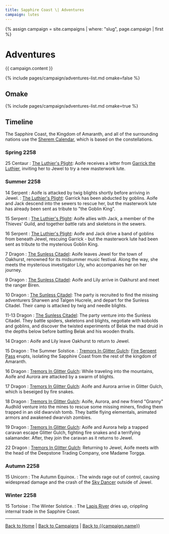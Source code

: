 ```yaml
---
title: Sapphire Coast \| Adventures
campaign: lutes
---
```


{% assign campaign = site.campaigns | where: "slug", page.campaign | first %}

# Adventures

{{ campaign.content }}

{% include pages/campaign/adventures-list.md omake=false %}

## Omake

{% include pages/campaign/adventures-list.md omake=true %}

## Timeline

The Sapphire Coast, the Kingdom of Amaranth, and all of the surrounding nations use the [Sherem Calendar]({{site.baseurl}}/campaigns/wellspring/setting/daily-life#calendar), which is based on the constellations.

### Spring 2258

25 Centaur
: [The Luthier's Plight]({{site.baseurl}}/campaigns/lutes/adventures/luthiers-plight): Aoife receives a letter from [Garrick the Luthier]({{site.baseurl}}/campaigns/lutes/characters/thea-garrick), inviting her to Jewel to try a new masterwork lute.

### Summer 2258

14 Serpent
: Aoife is attacked by twig blights shortly before arriving in Jewel.
: [The Luthier's Plight]({{site.baseurl}}/campaigns/lutes/adventures/luthiers-plight): Garrick has been abducted by goblins. Aoife and Jack descend into the sewers to rescue her, but the masterwork lute has already been sent as tribute to "the Goblin King".

15 Serpent
: [The Luthier's Plight]({{site.baseurl}}/campaigns/lutes/adventures/luthiers-plight): Aoife allies with Jack, a member of the Thieves' Guild, and together battle rats and skeletons in the sewers.

16 Serpent
: [The Luthier's Plight]({{site.baseurl}}/campaigns/lutes/adventures/luthiers-plight): Aoife and Jack drive a band of goblins from beneath Jewel, rescuing Garrick - but the masterwork lute had been sent as tribute to the mysterious Goblin King.

7 Dragon
: [The Sunless Citadel]({{site.baseurl}}/campaigns/lutes/adventures/sunless-citadel): Aoife leaves Jewel for the town of Oakhurst, renowned for its midsummer music festival. Along the way, she meets the mysterious investigator Lily, who accompanies her on her journey.

9 Dragon
: [The Sunless Citadel]({{site.baseurl}}/campaigns/lutes/adventures/sunless-citadel): Aoife and Lily arrive in Oakhurst and meet the ranger Biren.

10 Dragon
: [The Sunless Citadel]({{site.baseurl}}/campaigns/lutes/adventures/sunless-citadel): The party is recruited to find the missing adventurers Sharwen and Talgen Hucrele, and depart for the Sunless Citadel. Their camp is attacked by twig and needle blights.

11-13 Dragon
: [The Sunless Citadel]({{site.baseurl}}/campaigns/lutes/adventures/sunless-citadel): The party venture into the Sunless Citadel. They battle spiders, skeletons and blights, negotiate with kobolds and goblins, and discover the twisted experiments of Belak the mad druid in the depths below before battling Belak and his wooden thralls.

14 Dragon
: Aoife and Lily leave Oakhurst to return to Jewel.

15 Dragon
: The Summer Solstice.
: [Tremors In Glitter Gulch]({{site.baseurl}}/campaigns/lutes/adventures/tremors-in-glitter-gulch): [Fire Serpent Pass]({{site.baseurl}}/campaigns/lutes/setting/geography#fire-serpent-pass) erupts, isolating the Sapphire Coast from the rest of the kingdom of Amaranth.

16 Dragon
: [Tremors In Glitter Gulch]({{site.baseurl}}/campaigns/lutes/adventures/tremors-in-glitter-gulch): While traveling into the mountains, Aoife and Aurora are attacked by a swarm of blights.

17 Dragon
: [Tremors In Glitter Gulch]({{site.baseurl}}/campaigns/lutes/adventures/tremors-in-glitter-gulch): Aoife and Aurora arrive in Glitter Gulch, which is beseiged by fire snakes.

18 Dragon
: [Tremors In Glitter Gulch]({{site.baseurl}}/campaigns/lutes/adventures/tremors-in-glitter-gulch): Aoife, Aurora, and new friend "Granny" Audhild venture into the mines to rescue some missing miners, finding them trapped in an old dwarvish tomb. They battle flying elementals, animated armors and awakened dwarvish zombies.

19 Dragon
: [Tremors In Glitter Gulch]({{site.baseurl}}/campaigns/lutes/adventures/tremors-in-glitter-gulch): Aoife and Aurora help a trapped caravan escape Glitter Gulch, fighting fire snakes and a terrifying salamander. After, they join the caravan as it returns to Jewel.

22 Dragon
: [Tremors In Glitter Gulch]({{site.baseurl}}/campaigns/lutes/adventures/tremors-in-glitter-gulch): Returning to Jewel, Aoife meets with the head of the Deepstone Trading Company, one Madame Torgga.

### Autumn 2258

15 Unicorn
: The Autumn Equinox.
: The winds rage out of control, causing widespread damage and the crash of the [Sky Dancer]({{site.baseurl}}/campaigns/lutes/setting/geography/city-of-jewel#the-sky-dancer) outside of Jewel.

### Winter 2258

15 Tortoise
: The Winter Solstice.
: The [Lapis River]({{site.baseurl}}/campaigns/lutes/setting/geography#lapis-river) dries up, crippling internal trade in the Sapphire Coast.

---

[Back to Home]({{site.baseurl}}/)
|
[Back to Campaigns]({{site.baseurl}}/campaigns)
|
[Back to {{campaign.name}}]({{site.baseurl}}/campaigns/{{campaign.slug}})
